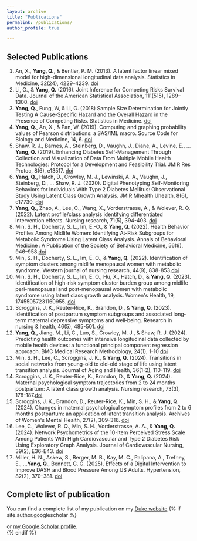 ```yaml
---
layout: archive
title: "Publications"
permalink: /publications/
author_profile: true

---
```

Selected Publications
-----

1.	An, X., **Yang, Q.**, & Bentler, P. M. (2013). A latent factor linear mixed model for high-dimensional longitudinal data analysis. Statistics in Medicine, 32(24), 4229–4239. [doi](https://doi.org/10.1002/sim.5825) 
2.	Li, G., & **Yang, Q.** (2016). Joint Inference for Competing Risks Survival Data. Journal of the American Statistical Association, 111(515), 1289–1300. [doi](https://doi.org/10.1080/01621459.2015.1093942)
3.	**Yang, Q.**, Fung, W, & Li, G. (2018) Sample Size Determination for Jointly Testing A Cause-Specific Hazard and the Overall Hazard in the Presence of Competing Risks. Statistics in Medicine. [doi](https://pmc.ncbi.nlm.nih.gov/articles/PMC6148356/)
4.	**Yang, Q.**, An, X., & Pan, W. (2019). Computing and graphing probability values of Pearson distributions: a SAS/IML macro. Source Code for Biology and Medicine, 14, 6. [doi](https://doi.org/10.1186/s13029-019-0076-2) 
5.  Shaw, R. J., Barnes, A., Steinberg, D., Vaughn, J., Diane, A., Levine, E., … **Yang, Q.** (2019). Enhancing Diabetes Self-Management Through Collection and Visualization of Data From Multiple Mobile Health Technologies: Protocol for a Development and Feasibility Trial. JMIR Res Protoc, 8(6), e13517. [doi](https://doi.org/10.2196/13517) 
6.	**Yang, Q.**, Hatch, D., Crowley, M. J., Lewinski, A. A., Vaughn, J., Steinberg, D., … Shaw, R. J. (2020). Digital Phenotyping Self-Monitoring Behaviors for Individuals With Type 2 Diabetes Mellitus: Observational Study Using Latent Class Growth Analysis. JMIR Mhealth Uhealth, 8(6), e17730. [doi](https://doi.org/10.2196/17730)  
7.	**Yang, Q.**, Zhao, A., Lee, C., Wang, X., Vorderstrasse, A., & Wolever, R. Q. (2022). Latent profile/class analysis identifying differentiated intervention effects. Nursing research, 71(5), 394-403. [doi](https://doi.org/10.1097/NNR.0000000000000597) 
8. Min, S. H., Docherty, S. L., Im, E.-O., & **Yang, Q.** (2022). Health Behavior Profiles Among Midlife Women: Identifying At-Risk Subgroups for Metabolic Syndrome Using Latent Class Analysis. Annals of Behavioral Medicine : A Publication of the Society of Behavioral Medicine, 56(9), 946–958.[doi](https://doi.org/10.1093/abm/kaac003)
9. Min, S. H., Docherty, S. L., Im, E. O., & **Yang, Q.** (2022). Identification of symptom clusters among midlife menopausal women with metabolic syndrome. Western journal of nursing research, 44(9), 838-853.[doi](https://doi.org/10.1177/01939459211018824)
10. Min, S. H., Docherty, S. L., Im, E. O., Hu, X., Hatch, D., & **Yang, Q.** (2023). Identification of high-risk symptom cluster burden group among midlife peri-menopausal and post-menopausal women with metabolic syndrome using latent class growth analysis. Women's Health, 19, 17455057231160955. [doi](https://doi.org/10.1177/17455057231160955)
11. Scroggins, J. K., Reuter‐Rice, K., Brandon, D., & **Yang, Q.** (2023). Identification of postpartum symptom subgroups and associated long‐term maternal depressive symptoms and well‐being. Research in nursing & health, 46(5), 485-501. [doi](https://doi.org/10.1002/nur.22336)
12.	**Yang, Q.**, Jiang, M., Li, C., Luo, S., Crowley, M. J., & Shaw, R. J. (2024). Predicting health outcomes with intensive longitudinal data collected by mobile health devices: a functional principal component regression approach. BMC Medical Research Methodology, 24(1), 1-10 [doi](https://bmcmedresmethodol.biomedcentral.com/articles/10.1186/s12874-024-02193-7)
13. Min, S. H., Lee, C., Scroggins, J. K., & **Yang, Q.** (2024). Transitions in social networks from young-old to old-old stage of life using latent transition analysis. Journal of Aging and Health, 36(1-2), 110-119. [doi](https://doi.org/10.1177/08982643231177400)
14. Scroggins, J. K., Reuter-Rice, K., Brandon, D., & **Yang, Q.** (2024). Maternal psychological symptom trajectories from 2 to 24 months postpartum: A latent class growth analysis. Nursing research, 73(3), 178-187.[doi](https://doi.org/10.1097/nnr.0000000000000713)
15. Scroggins, J. K., Brandon, D., Reuter-Rice, K., Min, S. H., & **Yang, Q.** (2024). Changes in maternal psychological symptom profiles from 2 to 6 months postpartum: an application of latent transition analysis. Archives of Women's Mental Health, 27(2), 309-316. [doi](https://doi.org/10.1007/s00737-023-01407-z)
16. Lee, C., Wolever, R. Q., Min, S. H., Vorderstrasse, A. A., & **Yang, Q.** (2024). Network Psychometrics of the 10-Item Perceived Stress Scale Among Patients With High Cardiovascular and Type 2 Diabetes Risk Using Exploratory Graph Analysis. Journal of Cardiovascular Nursing, 39(2), E36-E43. [doi](https://doi.org/10.1097/jcn.0000000000000996)
17.  Miller, H. N., Askew, S., Berger, M. B., Kay, M. C., Palipana, A., Trefney, E., …**Yang, Q.**, Bennett, G. G. (2025). Effects of a Digital Intervention to Improve DASH and Blood Pressure Among US Adults. Hypertension, 82(2), 370–381. [doi](https://doi.org/10.1161/HYPERTENSIONAHA.124.23887)



Complete list of publication
-----
You can find a complete list of my publication on my [Duke website](https://sites.duke.edu/qingyang/publication/) 
{% if site.author.googlescholar %}
  <div class="wordwrap">or <a href="{{site.author.googlescholar}}">my Google Scholar profile</a>.</div>
{% endif %}

